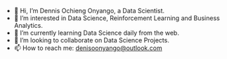 - 👋 Hi, I’m Dennis Ochieng Onyango, a Data Scientist.
- 👀 I’m interested in Data Science, Reinforcement Learning and Business Analytics.
- 🌱 I’m currently learning Data Science daily from the web.
- 💞️ I’m looking to collaborate on Data Science Projects.
- 📫 How to reach me: denisoonyango@outlook.com

<!---
denisoon/denisoon is a ✨ special ✨ repository because its `README.md` (this file) appears on your GitHub profile.
You can click the Preview link to take a look at your changes.
--->

